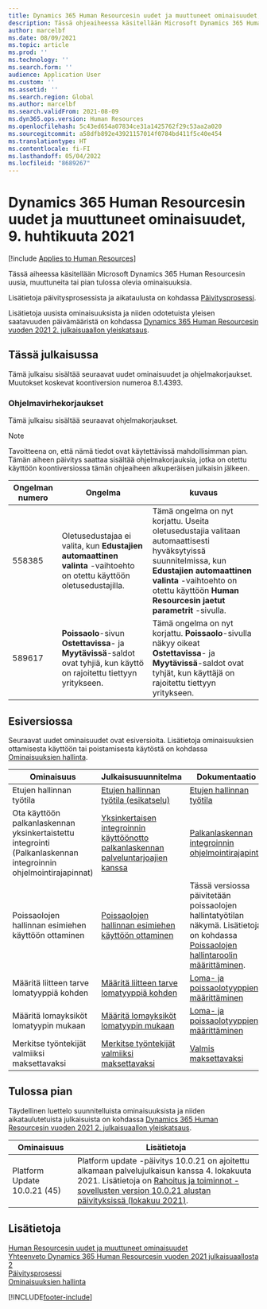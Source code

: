```yaml
---
title: Dynamics 365 Human Resourcesin uudet ja muuttuneet ominaisuudet, 9. huhtikuuta 2021
description: Tässä ohjeaiheessa käsitellään Microsoft Dynamics 365 Human Resourcesin 9. elokuuta 2021 julkaistuja uusia tai muuttuneita ominaisuuksia.
author: marcelbf
ms.date: 08/09/2021
ms.topic: article
ms.prod: ''
ms.technology: ''
ms.search.form: ''
audience: Application User
ms.custom: ''
ms.assetid: ''
ms.search.region: Global
ms.author: marcelbf
ms.search.validFrom: 2021-08-09
ms.dyn365.ops.version: Human Resources
ms.openlocfilehash: 5c43ed654a07834ce31a1425762f29c53aa2a020
ms.sourcegitcommit: a58dfb892e43921157014f0784bd411f5c40e454
ms.translationtype: HT
ms.contentlocale: fi-FI
ms.lasthandoff: 05/04/2022
ms.locfileid: "8689267"
---
```

# <a name="whats-new-or-changed-in-dynamics-365-human-resources-august-9-2021"></a>Dynamics 365 Human Resourcesin uudet ja muuttuneet ominaisuudet, 9. huhtikuuta 2021

[!include [Applies to Human Resources](../includes/applies-to-hr.md)]

Tässä aiheessa käsitellään Microsoft Dynamics 365 Human Resourcesin uusia, muuttuneita tai pian tulossa olevia ominaisuuksia.

Lisätietoja päivitysprosessista ja aikataulusta on kohdassa [Päivitysprosessi](hr-admin-setup-update-process.md).

Lisätietoja uusista ominaisuuksista ja niiden odotetuista yleisen saatavuuden päivämääristä on kohdassa [Dynamics 365 Human Resourcesin vuoden 2021 2. julkaisuaallon yleiskatsaus](/dynamics365-release-plan/2021wave2/human-resources/dynamics365-human-resources/).

## <a name="in-this-release"></a>Tässä julkaisussa

Tämä julkaisu sisältää seuraavat uudet ominaisuudet ja ohjelmakorjaukset. Muutokset koskevat koontiversion numeroa 8.1.4393.

### <a name="bug-fixes"></a>Ohjelmavirhekorjaukset

Tämä julkaisu sisältää seuraavat ohjelmakorjaukset.

> [!NOTE]
> Tavoitteena on, että nämä tiedot ovat käytettävissä mahdollisimman pian. Tämän aiheen päivitys saattaa sisältää ohjelmakorjauksia, jotka on otettu käyttöön koontiversiossa tämän ohjeaiheen alkuperäisen julkaisin jälkeen.

| Ongelman numero | Ongelma | kuvaus |
| --- | --- | --- |
| 558385 | Oletusedustajaa ei valita, kun **Edustajien automaattinen valinta** -vaihtoehto on otettu käyttöön oletusedustajilla. | Tämä ongelma on nyt korjattu. Useita oletusedustajia valitaan automaattisesti hyväksytyissä suunnitelmissa, kun **Edustajien automaattinen valinta** -vaihtoehto on otettu käyttöön **Human Resourcesin jaetut parametrit** -sivulla. |
| 589617 | **Poissaolo**-sivun **Ostettavissa**- ja **Myytävissä**-saldot ovat tyhjiä, kun käyttö on rajoitettu tiettyyn yritykseen. | Tämä ongelma on nyt korjattu. **Poissaolo**-sivulla näkyy oikeat **Ostettavissa**- ja **Myytävissä**-saldot ovat tyhjät, kun käyttäjä on rajoitettu tiettyyn yritykseen. |

## <a name="in-preview"></a>Esiversiossa

Seuraavat uudet ominaisuudet ovat esiversioita. Lisätietoja ominaisuuksien ottamisesta käyttöön tai poistamisesta käytöstä on kohdassa [Ominaisuuksien hallinta](hr-admin-manage-features.md).

| Ominaisuus | Julkaisusuunnitelma | Dokumentaatio |
| --- | --- | --- |
| Etujen hallinnan työtila | [Etujen hallinnan työtila (esikatselu)](/dynamics365-release-plan/2020wave2/human-resources/dynamics365-human-resources/benefits-management-workspace) | [Etujen hallinnan työtila](hr-benefits-management-workspace.md) |
| Ota käyttöön palkanlaskennan yksinkertaistettu integrointi (Palkanlaskennan integroinnin ohjelmointirajapinnat) | [Yksinkertaisen integroinnin käyttöönotto palkanlaskennan palveluntarjoajien kanssa](/dynamics365-release-plan/2021wave1/human-resources/dynamics365-human-resources/enable-simplified-integration-payroll-providers) | [Palkanlaskennan integroinnin ohjelmointirajapinta](hr-admin-integration-payroll-api-introduction.md)|
| Poissaolojen hallinnan esimiehen käyttöön ottaminen | [Poissaolojen hallinnan esimiehen käyttöön ottaminen](/dynamics365-release-plan/2021wave1/human-resources/dynamics365-human-resources/enable-absence-manager-manage-leave) | Tässä versiossa päivitetään poissaolojen hallintatyötilan näkymä. Lisätietoja on kohdassa [Poissaolojen hallintaroolin määrittäminen](https://go.microsoft.com/fwlink/?linkid=2168107). |
| Määritä liitteen tarve lomatyyppiä kohden | [Määritä liitteen tarve lomatyyppiä kohden](/dynamics365-release-plan/2021wave1/human-resources/dynamics365-human-resources/mandate-attachments-specific-leave-types) |[Loma- ja poissaolotyyppien määrittäminen](https://go.microsoft.com/fwlink/?linkid=2168108)|
| Määritä lomayksiköt lomatyypin mukaan | [Määritä lomayksiköt lomatyypin mukaan](/dynamics365-release-plan/2021wave1/human-resources/dynamics365-human-resources/configure-leave-units-per-leave-type) |[Loma- ja poissaolotyyppien määrittäminen](https://go.microsoft.com/fwlink/?linkid=2168215)|
| Merkitse työntekijät valmiiksi maksettavaksi | [Merkitse työntekijät valmiiksi maksettavaksi](/dynamics365-release-plan/2021wave1/human-resources/dynamics365-human-resources/enable-employees-be-marked-as-ready-pay) | [Valmis maksettavaksi](/dynamics365/human-resources/hr-compensation-payroll) |

## <a name="coming-soon"></a>Tulossa pian

Täydellinen luettelo suunnitelluista ominaisuuksista ja niiden aikataulutetuista julkaisuista on kohdassa [Dynamics 365 Human Resourcesin vuoden 2021 2. julkaisuaallon yleiskatsaus](/dynamics365-release-plan/2021wave2/human-resources/dynamics365-human-resources/).

| Ominaisuus | Lisätietoja |
| --- | --- |
| Platform Update 10.0.21 (45) | Platform update -päivitys 10.0.21 on ajoitettu alkamaan palvelujulkaisun kanssa 4. lokakuuta 2021. Lisätietoja on [Rahoitus ja toiminnot -sovellusten version 10.0.21 alustan päivityksissä (lokakuu 2021)](/dynamics365/fin-ops-core/dev-itpro/get-started/whats-new-platform-updates-10-0-21). |

## <a name="see-also"></a>Lisätietoja

[Human Resourcesin uudet ja muuttuneet ominaisuudet](hr-admin-whats-new.md)</br>
[Yhteenveto Dynamics 365 Human Resourcesin vuoden 2021 julkaisuaallosta 2](/dynamics365-release-plan/2021wave2/human-resources/dynamics365-human-resources/)</br>
[Päivitysprosessi](hr-admin-setup-update-process.md)</br>
[Ominaisuuksien hallinta](hr-admin-manage-features.md)

[!INCLUDE[footer-include](../includes/footer-banner.md)]
